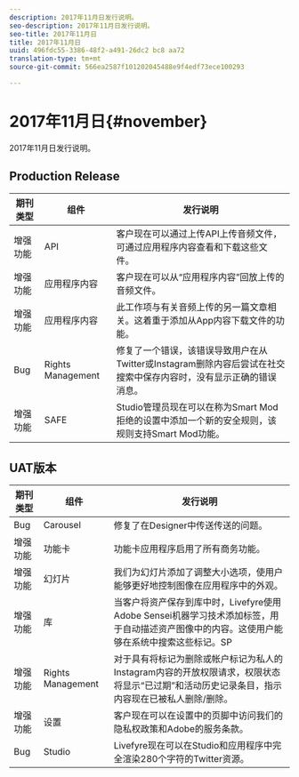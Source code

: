 ```yaml
---
description: 2017年11月日发行说明。
seo-description: 2017年11月日发行说明。
seo-title: 2017年11月日
title: 2017年11月日
uuid: 496fdc55-3386-48f2-a491-26dc2 bc8 aa72
translation-type: tm+mt
source-git-commit: 566ea2587f101202045488e9f4edf73ece100293

---
```



# 2017年11月日{#november}

2017年11月日发行说明。

## Production Release

| **期刊类型** | **组件** | **发行说明** |
|---|---|---|
| 增强功能 | API | 客户现在可以通过上传API上传音频文件，可通过应用程序内容查看和下载这些文件。 |
| 增强功能 | 应用程序内容 | 客户现在可以从“应用程序内容”回放上传的音频文件。 |
| 增强功能 | 应用程序内容 | 此工作项与有关音频上传的另一篇文章相关。这着重于添加从App内容下载文件的功能。 |
| Bug | Rights Management | 修复了一个错误，该错误导致用户在从Twitter或Instagram删除内容后尝试在社交搜索中保存内容时，没有显示正确的错误消息。 |
| 增强功能 | SAFE | Studio管理员现在可以在称为Smart Mod拒绝的设置中添加一个新的安全规则，该规则支持Smart Mod功能。 |

## UAT版本

| **期刊类型** | **组件** | **发行说明** |
|---|---|---|
| Bug | Carousel | 修复了在Designer中传送传送的问题。 |
| 增强功能 | 功能卡 | 功能卡应用程序启用了所有商务功能。 |
| 增强功能 | 幻灯片 | 我们为幻灯片添加了调整大小选项，使用户能够更好地控制图像在应用程序中的外观。 |
| 增强功能 | 库 | 当客户将资产保存到库中时，Livefyre使用Adobe Sensei机器学习技术添加标签，用于自动描述资产图像中的内容。这使用户能够在系统中搜索这些标记。SP |
| 增强功能 | Rights Management | 对于具有将标记为删除或帐户标记为私人的Instagram内容的开放权限请求，权限状态将显示“已过期”和活动历史记录条目，指示内容现在已被私人删除/删除。 |
| 增强功能 | 设置 | 客户现在可以在设置中的页脚中访问我们的隐私权政策和Adobe的服务条款。 |
| Bug | Studio | Livefyre现在可以在Studio和应用程序中完全渲染280个字符的Twitter资源。 |

